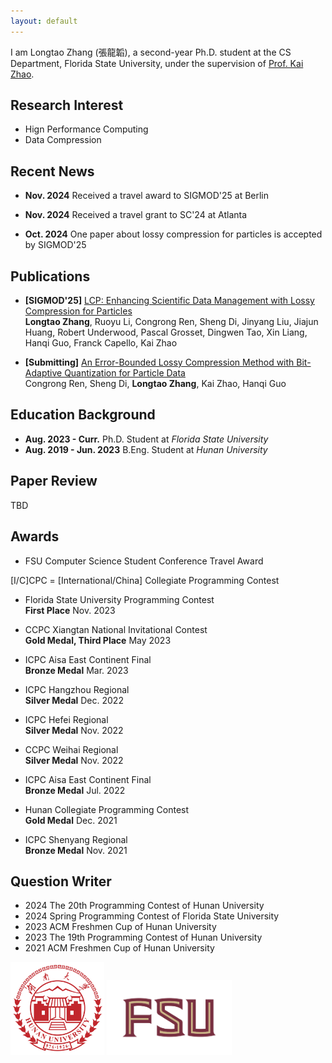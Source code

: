 ```yaml
---
layout: default
---
```


I am Longtao Zhang (張龍韜), a second-year Ph.D. student at the CS Department, Florida State University, under the supervision of [Prof. Kai Zhao](https://ayzk.github.io). 

## Research Interest
- Hign Performance Computing
- Data Compression

## Recent News

- **Nov. 2024** Received a travel award to SIGMOD'25 at Berlin

- **Nov. 2024** Received a travel grant to SC'24 at Atlanta

- **Oct. 2024** One paper about lossy compression for particles is accepted by SIGMOD'25 


## Publications
- **[SIGMOD'25]** [LCP: Enhancing Scientific Data Management with Lossy Compression for Particles](https://arxiv.org/abs/2411.00761)<br>
**Longtao Zhang**, Ruoyu Li, Congrong Ren, Sheng Di, Jinyang Liu, Jiajun Huang, Robert Underwood, Pascal Grosset, Dingwen Tao, Xin Liang, Hanqi Guo, Franck Capello, Kai Zhao

- **[Submitting]** [An Error-Bounded Lossy Compression Method with Bit-Adaptive Quantization for Particle Data](https://arxiv.org/abs/2404.02826)<br>
Congrong Ren, Sheng Di, **Longtao Zhang**, Kai Zhao, Hanqi Guo


## Education Background
- **Aug. 2023 - Curr.** Ph.D. Student at *Florida State University* 
- **Aug. 2019 - Jun. 2023**  B.Eng. Student at *Hunan University* 

<!-- ## Industry Experience -->

## Paper Review

TBD

## Awards

- FSU Computer Science Student Conference Travel Award 

[I/C]CPC = [International/China] Collegiate Programming Contest

- Florida State University Programming Contest<br>
**First Place**              Nov. 2023

- CCPC Xiangtan National Invitational Contest<br>
**Gold Medal, Third Place**  May 2023

- ICPC Aisa East Continent Final<br>
**Bronze Medal**             Mar. 2023

- ICPC Hangzhou Regional<br>
**Silver Medal**             Dec. 2022

- ICPC Hefei Regional<br>
**Silver Medal**             Nov. 2022

- CCPC Weihai Regional<br>
**Silver Medal**             Nov. 2022

- ICPC Aisa East Continent Final<br>
**Bronze Medal**             Jul. 2022

- Hunan Collegiate Programming Contest<br>
**Gold Medal**               Dec. 2021

- ICPC Shenyang Regional<br>
**Bronze Medal**             Nov. 2021

<html lang="en">
<head>
    <meta charset="UTF-8">
    <meta name="viewport" content="width=device-width, initial-scale=1.0">
    <title>Color Text Example</title>
    <style>
        .bronze { color: #cd7f32; }
        .silver { color: #c0c0c0; }
        .gold { color: #ffd700; }
        .first { color: #FF0000; }
        .second { color: #008000; }
        .third { color: #0000FF; }
    </style>
</head>
<body>
    <script>
        document.addEventListener("DOMContentLoaded", function() {
            const paragraphs = document.querySelectorAll("p");
            const keywords = {
                "Bronze": "bronze",
                "Silver": "silver",
                "Gold": "gold",
                "First": "first",
                "Second": "second",
                "Third": "third"
            };
            paragraphs.forEach(paragraph => {
                for (const [keyword, className] of Object.entries(keywords)) {
                    const coloredSpan = `<span class="${className}">${keyword}</span>`;
                    paragraph.innerHTML = paragraph.innerHTML.replace(new RegExp(`\\b${keyword}\\b`, "g"), coloredSpan);
                }
            });
        });
    </script>
</body>
</html>

## Question Writer

- 2024 The 20th Programming Contest of Hunan University
- 2024 Spring Programming Contest of Florida State University
- 2023 ACM Freshmen Cup of Hunan University
- 2023 The 19th Programming Contest of Hunan University
- 2021 ACM Freshmen Cup of Hunan University

<img src="/assets/img/hnu.jpg" alt="HNU" width="150" height="auto">
<img src="/assets/img/fsu.svg" alt="FSU" width="200" height="auto">